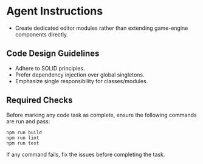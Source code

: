 # Agent Instructions

- Create dedicated editor modules rather than extending game-engine components directly.

## Code Design Guidelines
- Adhere to SOLID principles.
- Prefer dependency injection over global singletons.
- Emphasize single responsibility for classes/modules.

## Required Checks
Before marking any code task as complete, ensure the following commands are run and pass:

```
npm run build
npm run lint
npm run test
```

If any command fails, fix the issues before completing the task.
